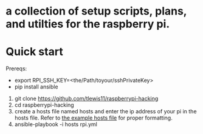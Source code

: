 # a collection of setup scripts, plans, and utilties for the raspberry pi.


# Quick start
Prereqs: 
  - export RPI_SSH_KEY=<the/Path/toyour/sshPrivateKey>
  - pip install ansible

1. git clone https://github.com/tlewis11/raspberrypi-hacking
2. cd raspberrypi-hacking
3. create a hosts file named hosts and enter the ip address of your pi in the hosts file.  Refer to [the example hosts file](hosts_file.example) for proper formatting. 
4. ansible-playbook -i hosts rpi.yml

